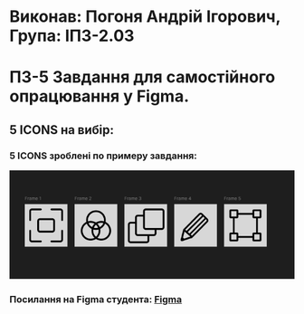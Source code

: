 # Виконав: Погоня Андрій Ігорович, Група: ІПЗ-2.03

# ПЗ-5 Завдання для самостійного опрацювання у Figma.

## 5 ICONS на вибір:
### 5 ICONS зроблені по примеру завдання:
![](images/Снимок%20экрана%202025-03-28%20092915.png)


### Посилання на Figma студента:  [Figma](https://www.figma.com/design/Vz9VceNW7VB0BqxUyCBFMA/workshop_4?node-id=0-1&p=f&t=AzDsI7gKKlzI5GmB-0)
